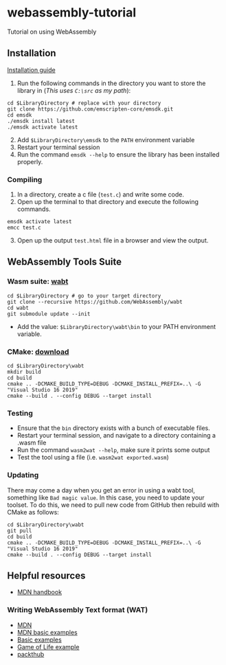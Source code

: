 # webassembly-tutorial
 Tutorial on using WebAssembly

## Installation
[Installation guide](https://emscripten.org/docs/getting_started/downloads.html#sdk-download-and-install)
1. Run the following commands in the directory you want to store the library in (*This uses `C:\src` as my path*):
```
cd $LibraryDirectory # replace with your directory
git clone https://github.com/emscripten-core/emsdk.git
cd emsdk
./emsdk install latest
./emsdk activate latest
```
2. Add `$LibraryDirectory\emsdk` to the `PATH` environment variable
3. Restart your terminal session
4. Run the command `emsdk --help` to ensure the library has been installed properly.
### Compiling
1. In a directory, create a c file (`test.c`) and write some code.
2. Open up the terminal to that directory and execute the following commands.
```
emsdk activate latest
emcc test.c
```
3. Open up the output `test.html` file in a browser and view the output.

## WebAssembly Tools Suite
### Wasm suite: [wabt](https://github.com/webassembly/wabt)
```
cd $LibraryDirectory # go to your target directory
git clone --recursive https://github.com/WebAssembly/wabt
cd wabt
git submodule update --init
```

* Add the value: `$LibraryDirectory\wabt\bin` to your PATH environment variable.

### CMake: [download](https://cmake.org/download/)
```
cd $LibraryDirectory\wabt
mkdir build
cd build
cmake .. -DCMAKE_BUILD_TYPE=DEBUG -DCMAKE_INSTALL_PREFIX=..\ -G "Visual Studio 16 2019"
cmake --build . --config DEBUG --target install
```

### Testing
* Ensure that the `bin` directory exists with a bunch of executable files.
* Restart your terminal session, and navigate to a directory containing a .wasm file
* Run the command `wasm2wat --help`, make sure it prints some output
* Test the tool using a file (i.e. `wasm2wat exported.wasm`)

### Updating
There may come a day when you get an error in using a wabt tool, something like `Bad magic value`. In this case, you need to update your toolset. To do this, we need to pull new code from GitHub then rebuild with CMake as follows:
```
cd $LibraryDirectory\wabt
git pull
cd build
cmake .. -DCMAKE_BUILD_TYPE=DEBUG -DCMAKE_INSTALL_PREFIX=..\ -G "Visual Studio 16 2019"
cmake --build . --config DEBUG --target install
```

## Helpful resources
* [MDN handbook](https://developer.mozilla.org/en-US/docs/WebAssembly)
### Writing WebAssembly Text format (WAT)
* [MDN](https://developer.mozilla.org/en-US/docs/WebAssembly/Understanding_the_text_format)
* [MDN basic examples](https://github.com/mdn/webassembly-examples)
* [Basic examples](https://blog.ttulka.com/learning-webassembly-3-wat-programming-basics/)
* [Game of Life example](https://blog.scottlogic.com/2018/04/26/webassembly-by-hand.html)
* [packthub](https://hub.packtpub.com/the-elements-of-webassembly-wat-and-wasm-explained-tutorial/)
